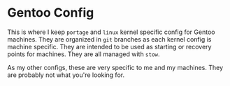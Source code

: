 # Gentoo Config #

This is where I keep `portage` and `linux` kernel specific config for Gentoo machines. They are organized in `git` branches as each kernel config is machine specific. They are intended to be used as starting or recovery points for machines. They are all managed with `stow`.

As my other configs, these are very specific to me and my machines. They are probably not what you're looking for.
